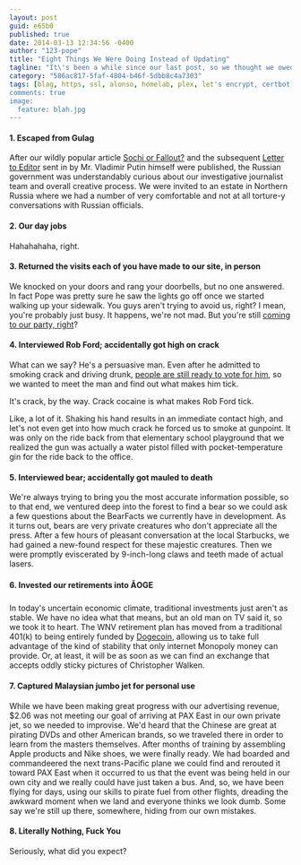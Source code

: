 ```yaml
---
layout: post
guid: e65b0
published: true
date: 2014-03-13 12:34:56 -0400
author: "123-pope"
title: "Eight Things We Were Doing Instead of Updating"
tagline: "It\'s been a while since our last post, so we thought we owed you all a bit of an explanation. Things around here have been very busy lately, and we haven\'t been keeping up with our previously rigorous post regimen. Here\'s a list of the ten most important things that have been keeping us from you all this time."
category: "586ac817-5faf-4804-b46f-5dbb8c4a7303"
tags: [blag, https, ssl, alonso, homelab, plex, let's encrypt, certbot]
comments: true
image:
  feature: blah.jpg
---
```


#### 1\. Escaped from Gulag

After our wildly popular article [Sochi or Fallout?](http://warrantynowvoid.com/post/81814) and the subsequent [Letter to Editor](http://warrantynowvoid.com/post/05fbe) sent in by Mr. Vladimir Putin himself were published, the Russian government was understandably curious about our investigative journalist team and overall creative process. We were invited to an estate in Northern Russia where we had a number of very comfortable and not at all torture-y conversations with Russian officials.

#### 2\. Our day jobs

Hahahahaha, right.

#### 3\. Returned the visits each of you have made to our site, in person

We knocked on your doors and rang your doorbells, but no one answered. In fact Pope was pretty sure he saw the lights go off once we started walking up your sidewalk. You guys aren't trying to avoid us, right? I mean, you're probably just busy. It happens, we're not mad. But you're still [coming to our party, right](http://warrantynowvoid.com/post/b237d)?

#### 4\. Interviewed Rob Ford; accidentally got high on crack

What can we say? He's a persuasive man. Even after he admitted to smoking crack and driving drunk, [people are still ready to vote for him](http://warrantynowvoid.com/post/19fd6), so we wanted to meet the man and find out what makes him tick.

It's crack, by the way. Crack cocaine is what makes Rob Ford tick.

Like, a lot of it. Shaking his hand results in an immediate contact high, and let's not even get into how much crack he forced us to smoke at gunpoint. It was only on the ride back from that elementary school playground that we realized the gun was actually a water pistol filled with pocket-temperature gin for the ride back to the office.

#### 5\. Interviewed bear; accidentally got mauled to death

We're always trying to bring you the most accurate information possible, so to that end, we ventured deep into the forest to find a bear so we could ask a few questions about the BearFacts we currently have in development. As it turns out, bears are very private creatures who don't appreciate all the press. After a few hours of pleasant conversation at the local Starbucks, we had gained a new-found respect for these majestic creatures. Then we were promptly eviscerated by 9-inch-long claws and teeth made of actual lasers.

#### 6\. Invested our retirements into ÃOGE

In today's uncertain economic climate, traditional investments just aren't as stable. We have no idea what that means, but an old man on TV said it, so we took it to heart. The WNV retirement plan has moved from a traditional 401(k) to being entirely funded by [Dogecoin](http://dogecoin.com), allowing us to take full advantage of the kind of stability that only internet Monopoly money can provide. Or, at least, it will be as soon as we can find an exchange that accepts oddly sticky pictures of Christopher Walken.

#### 7\. Captured Malaysian jumbo jet for personal use

While we have been making great progress with our advertising revenue, $2.06 was not meeting our goal of arriving at PAX East in our own private jet, so we needed to improvise. We'd heard that the Chinese are great at pirating DVDs and other American brands, so we traveled there in order to learn from the masters themselves. After months of training by assembling Apple products and Nike shoes, we were finally ready. We had boarded and commandeered the next trans-Pacific plane we could find and rerouted it toward PAX East when it occurred to us that the event was being held in our own city and we really could have just taken a bus. And, so, we have been flying for days, using our skills to pirate fuel from other flights, dreading the awkward moment when we land and everyone thinks we look dumb. Some say we're still up there, somewhere, hiding from our own mistakes.

#### 8\. Literally Nothing, Fuck You

Seriously, what did you expect?
